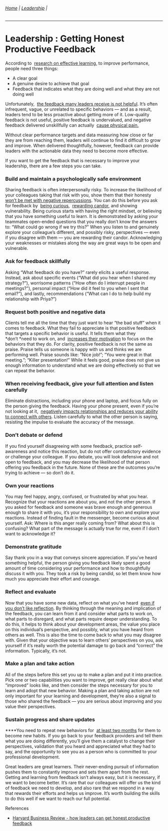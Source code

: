 ###### [Home](https://github.com/RyKaj/Documentation/blob/master/README.md) | [Leadership](https://github.com/RyKaj/Documentation/tree/master/Leadership/README.md) |
------------

# Leadership : Getting Honest Productive Feedback


According to  [research on effective learning](http://www.columbia.edu/~mvp19/ETF/Feedback.pdf), to improve
performance, people need three things:

  - A clear goal
  - A genuine desire to achieve that goal
  - Feedback that indicates what they are doing well and what they are
    not doing well

Unfortunately,  [the feedback many leaders receive is not
helpful](https://hbr.org/2017/10/how-to-give-feedback-people-can-actually-use).
It’s often infrequent, vague, or unrelated to specific behaviors — and
as a result, leaders tend to be less proactive about getting more of it.
Low-quality feedback is not useful, positive feedback is undervalued,
and negative feedback delivered unskillfully can actually  [cause
physical
pain.](https://www.forbes.com/sites/nicolefisher/2015/12/25/rejection-and-physical-pain-are-the-same-to-your-brain/#7f72dd0b4f87)

Without clear performance targets and data measuring how close or far
they are from reaching them, leaders will continue to find it difficult
to grow and improve. When delivered thoughtfully, however, feedback can
provide leaders with the actionable data they need to become more
effective.

If you want to get the feedback that is necessary to improve your
leadership, there are a few steps you can take.

### Build and maintain a psychologically safe environment

Sharing feedback is often interpersonally risky. To increase the
likelihood of your colleagues taking that risk with you, show them that
their honesty  [won’t be met with negative
repercussions](https://www.researchgate.net/publication/268328210_Psychological_Safety_Trust_and_Learning_in_Organizations_A_Group-level_Lens).
You can do this before you ask for feedback by  [being
curious](https://hbr.org/2017/08/high-performing-teams-need-psychological-safety-heres-how-to-create-it), 
[rewarding
candor](https://www.amazon.com/dp/B01L80W8N2/ref=dp-kindle-redirect?_encoding=UTF8&btkr=1),
and showing vulnerability. Being curious starts with having the right
mindset, or believing that you have something useful to learn. It is
demonstrated by asking your teammates open-ended questions that you
really don’t know the answers to: “What could go wrong if we try this?”
When you listen to and genuinely explore your colleague’s different, and
possibly risky, perspectives — even if you disagree with them — you are
rewarding their candor. Acknowledging your weaknesses or mistakes along
the way are great ways to be open and vulnerable.

### Ask for feedback skillfully

Asking “What feedback do you have?” rarely elicits a useful response.
Instead, ask about specific events (“What did you hear when I shared my
strategy?”), worrisome patterns (“How often do I interrupt people in
meetings?”), personal impact (“How did it feel to you when I sent that
email?”), and lastly, recommendations (“What can I do to help build my
relationship with Priya?”)

### Request both positive and negative data

Clients tell me all the time that they just want to hear “the bad stuff”
when it comes to feedback. What they fail to appreciate is that positive
feedback that targets a specific behavior is useful. It tells them what
they  *don’t *need to work on, and  [increases their
motivation](https://pdfs.semanticscholar.org/f08d/2df6098b0e7c03a77302af0b2824ca9f371d.pdf) to
focus on the behaviors that they do. For clarity, positive feedback is
not the same as praise. Praise tells us someone is happy with us and
thinks we are performing well. Praise sounds like: “Nice job\!”; “You
were great in that meeting.”; “Killer presentation\!” While it feels
good, praise does not give us enough information to understand what we
are doing effectively so that we can repeat the behavior.

### When receiving feedback, give your full attention and listen carefully

Eliminate distractions, including your phone and laptop, and focus fully
on the person giving the feedback. Having your phone present, even if
you’re not looking at it,  [negatively impacts relationships and reduces
your ability to connect with
others](https://psmag.com/social-justice/presence-smart-phone-lowers-quality-person-conversations-85805).
Listen carefully to what the other person is saying, resisting the
impulse to evaluate the accuracy of the message.

### Don’t debate or defend

If you find yourself disagreeing with some feedback, practice
self-awareness and notice this reaction, but do not offer contradictory
evidence or challenge your colleague. If you debate, you will look
defensive and not open to feedback, and you may decrease the likelihood
of that person offering you feedback in the future. None of these are
the outcomes you’re trying to achieve — so don’t do it.

### Own your reactions

You may feel happy, angry, confused, or frustrated by what you hear.
Recognize that your reactions are about you, and not the other person.
If you asked for feedback and someone was brave enough and generous
enough to share it with you, it’s your responsibility to own and explore
your reactions. Instead of finding fault in the messenger, become
curious about yourself. Ask: Where is this anger really coming from?
What about this is confusing? What part of the message is actually true
for me, even if I don’t want to acknowledge it?

### Demonstrate gratitude

Say thank you in a way that conveys sincere appreciation. If you’ve
heard something helpful, the person giving you feedback likely spent a
good amount of time considering your performance and how to thoughtfully
discuss it with you. They took a risk by being candid, so let them know
how much you appreciate their effort and courage.

### Reflect and evaluate

Now that you have some new data, reflect on what you’ve heard  [even if
you don’t like
reflection](https://hbr.org/2017/03/why-you-should-make-time-for-self-reflection-even-if-you-hate-doing-it).
By thinking through the meaning and implication of the feedback, you can
learn from it and consider what parts to work on, what parts to
disregard, and what parts require deeper understanding. To do this, it
helps to think about your development areas, the value you place on this
individual’s perspective, and possibly, what you have heard from others
as well. This is also the time to come back to what you may disagree
with. Given that your objective was to learn others’ perspectives on
you, ask yourself if it’s really worth the potential damage to go back
and “correct” the information. Typically, it’s not.

### Make a plan and take action

All of the steps before this set you up to make a plan and put it into
practice. Pick one or two capabilities you want to improve, get really
clear about what “improved” looks like, and then consider the steps
necessary for you to learn and adopt that new behavior. Making a plan
and taking action are not only important for your learning and
development, they’re also a signal to those who shared the feedback —
you are serious about improving and you value their perspectives.

### Sustain progress and share updates

****You need to repeat new behaviors for  [at least two
months](https://www.spring.org.uk/2009/09/how-long-to-form-a-habit.php) for
them to become new habits. If you go back to your feedback providers and
tell them what you are doing differently, you’ll give them a catalyst to
change their perspectives, validation that you heard and appreciated
what they had to say, and the opportunity to see you as a person who is
committed to your professional development.

Great leaders are great learners. Their never-ending pursuit of
information pushes them to constantly improve and sets them apart from
the rest. Getting and learning from feedback isn’t always easy, but it
is necessary, if we want to become better. It’s rare that our colleagues
will offer us the kind of feedback we need to develop, and also rare
that we respond in a way that rewards their efforts and helps us
improve. It’s worth building the skills to do this well if we want to
reach our full potential.

References

  - [Harvard Business Review - how leaders can get honest productive feedback](https://hbr.org/2019/01/how-leaders-can-get-honest-productive-feedback)

